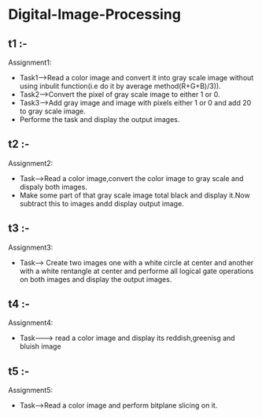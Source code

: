 # Digital-Image-Processing

## t1 :-
  Assignment1:
- Task1-->Read a color image and convert it into gray scale image without using inbulit function(i.e do it by average method(R+G+B)/3)).
- Task2-->Convert the pixel of gray scale image to either 1 or 0.
- Task3-->Add gray image and image with pixels either 1 or 0 and add 20 to gray scale image.
- Performe the task and display the output images. 

## t2 :-
  Assignment2:
- Task-->Read a color image,convert the color image to gray scale and dispaly both images.
- Make some part of that gray scale image total black and display it.Now subtract this to images andd display output image.

## t3 :- 
Assignment3:
- Task--> Create two images one with a white circle at center and another with a white rentangle at center and performe all logical gate operations on both images and display the output images.

## t4 :- 
Assignment4:
- Task---> read a color image and display its reddish,greenisg and bluish image

## t5 :-
  Assignment5:
- Task-->Read a color image and perform bitplane slicing on it.
